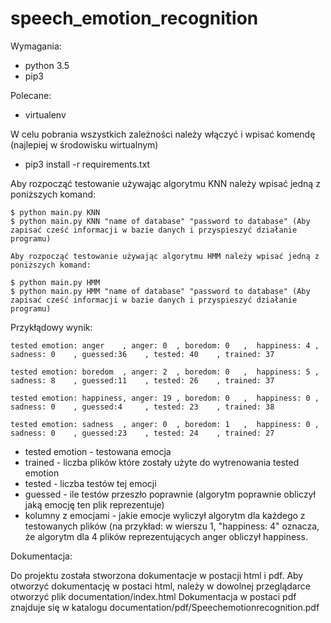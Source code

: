 # speech_emotion_recognition

Wymagania:
* python 3.5
* pip3

Polecane:
* virtualenv

W celu pobrania wszystkich zależności należy włączyć i wpisać komendę (najlepiej w środowisku wirtualnym)
* pip3 install -r requirements.txt

Aby rozpocząć testowanie używając algorytmu KNN należy wpisać jedną z poniższych komand:
```
$ python main.py KNN
$ python main.py KNN "name of database" "password to database" (Aby zapisać cześć informacji w bazie danych i przyspieszyć działanie programu)

Aby rozpocząć testowanie używając algorytmu HMM należy wpisać jedną z poniższych komand:

$ python main.py HMM
$ python main.py HMM "name of database" "password to database" (Aby zapisać cześć informacji w bazie danych i przyspieszyć działanie programu)

```

Przykłądowy wynik:
```
tested emotion: anger	 , anger: 0	 , boredom: 0	,  happiness: 4	, sadness: 0	, guessed:36	, tested: 40	, trained: 37

tested emotion: boredom	 , anger: 2	 , boredom: 0	,  happiness: 5	, sadness: 8	, guessed:11	, tested: 26	, trained: 37

tested emotion: happiness, anger: 19 , boredom: 0	,  happiness: 0	, sadness: 0	, guessed:4	    , tested: 23	, trained: 38

tested emotion: sadness	 , anger: 0	 , boredom: 1	,  happiness: 0	, sadness: 0	, guessed:23	, tested: 24	, trained: 27
```

* tested emotion - testowana emocja
* trained - liczba plików które zostały użyte do wytrenowania tested emotion
* tested - liczba testów tej emocji
* guessed - ile testów przeszło poprawnie (algorytm poprawnie obliczył jaką emocję ten plik reprezentuje)
* kolumny z emocjami - jakie emocje wyliczył algorytm dla każdego z testowanych plików (na przykład:
w wierszu 1, "happiness: 4" oznacza, że algorytm dla 4 plików reprezentujących anger obliczył happiness.

Dokumentacja:

Do projektu została stworzona dokumentacje w postacji html i pdf.
Aby otworzyć dokumentację w postaci html, należy w dowolnej przeglądarce otworzyć plik documentation/index.html
Dokumentacja w postaci pdf znajduje się w katalogu documentation/pdf/Speechemotionrecognition.pdf
